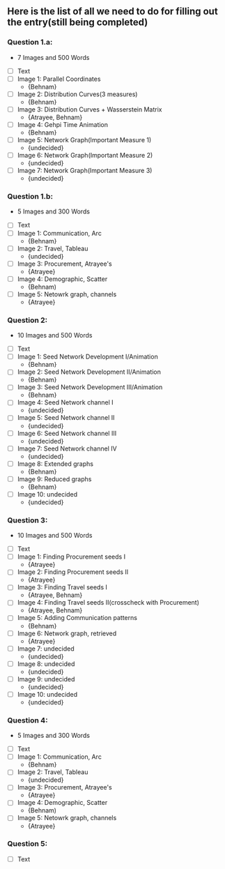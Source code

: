 ## Here is the list of all we need to do for filling out the entry(still being completed)

### Question 1.a:
* 7 Images and 500 Words

- [ ] Text  
- [ ] Image 1:  Parallel Coordinates
  * {Behnam}
- [ ] Image 2:  Distribution Curves(3 measures)
  * {Behnam}
- [ ] Image 3:  Distribution Curves + Wasserstein Matrix
  * {Atrayee, Behnam}
- [ ] Image 4:  Gehpi Time Animation
  * {Behnam}
- [ ] Image 5:  Network Graph(Important Measure 1)
  * {undecided}
- [ ] Image 6:  Network Graph(Important Measure 2)
  * {undecided}
- [ ] Image 7:  Network Graph(Important Measure 3)
  * {undecided}


### Question 1.b:
* 5 Images and 300 Words

- [ ] Text
- [ ] Image 1:  Communication, Arc
  * {Behnam}
- [ ] Image 2:  Travel, Tableau
  * {undecided}
- [ ] Image 3:  Procurement, Atrayee's
  * {Atrayee}
- [ ] Image 4:  Demographic, Scatter
  * {Behnam)
- [ ] Image 5:  Netowrk graph, channels
  * {Atrayee}


### Question 2:
* 10 Images and 500 Words

- [ ] Text
- [ ] Image 1:  Seed Network Development I/Animation
  * {Behnam}
- [ ] Image 2:  Seed Network Development II/Animation
  * {Behnam}
- [ ] Image 3:  Seed Network Development III/Animation
  * {Behnam}
- [ ] Image 4:  Seed Network channel I
  * {undecided}
- [ ] Image 5:  Seed Network channel II
  * {undecided}
- [ ] Image 6:  Seed Network channel III
  * {undecided}
- [ ] Image 7:  Seed Network channel IV
  * {undecided}
- [ ] Image 8:  Extended graphs
  * {Behnam}
- [ ] Image 9:  Reduced graphs
  * {Behnam}
- [ ] Image 10: undecided
  * {undecided}


### Question 3:
* 10 Images and 500 Words

- [ ] Text
- [ ] Image 1:  Finding Procurement seeds I
  * {Atrayee}
- [ ] Image 2:  Finding Procurement seeds II
  * {Atrayee}
- [ ] Image 3:  Finding Travel seeds I
  * {Atrayee, Behnam}
- [ ] Image 4:  Finding Travel seeds II(crosscheck with Procurement)
  * {Atrayee, Behnam}
- [ ] Image 5:  Adding Communication patterns
  * {Behnam}
- [ ] Image 6:  Network graph, retrieved
  * {Atrayee}
- [ ] Image 7:  undecided
  * {undecided}
- [ ] Image 8:  undecided
  * {undecided}
- [ ] Image 9:  undecided
  * {undecided}
- [ ] Image 10: undecided
  * {undecided}


### Question 4:
* 5 Images and 300 Words

- [ ] Text
- [ ] Image 1:  Communication, Arc
  * {Behnam}
- [ ] Image 2:  Travel, Tableau
  * {undecided}
- [ ] Image 3:  Procurement, Atrayee's
  * {Atrayee}
- [ ] Image 4:  Demographic, Scatter
  * {Behnam)
- [ ] Image 5:  Netowrk graph, channels
  * {Atrayee}


### Question 5:

- [ ] Text
